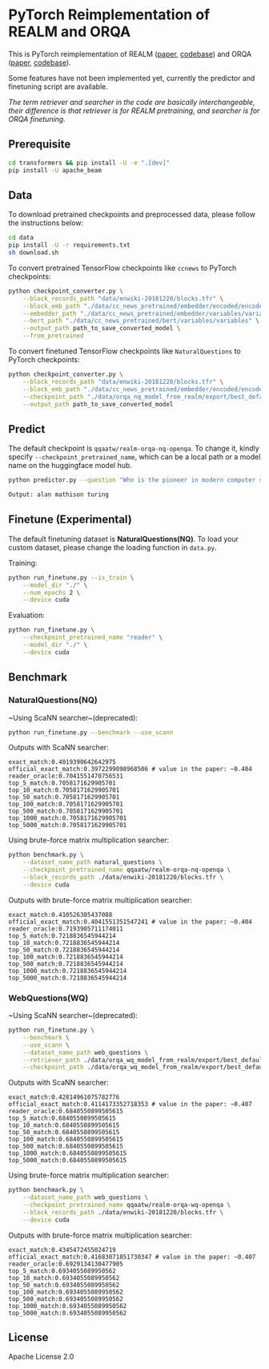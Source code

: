 # PyTorch Reimplementation of REALM and ORQA

This is PyTorch reimplementation of REALM ([paper](https://arxiv.org/abs/2002.08909), [codebase](https://github.com/google-research/language/tree/master/language/realm)) and ORQA ([paper](https://arxiv.org/abs/1906.00300), [codebase](https://github.com/google-research/language/tree/master/language/orqa)). 

Some features have not been implemented yet, currently the predictor and finetuning script are available.

*The term retriever and searcher in the code are basically interchangeable, their difference is that retriever is for REALM pretraining, and searcher is for ORQA finetuning.*


## Prerequisite

```bash
cd transformers && pip install -U -e ".[dev]"
pip install -U apache_beam
```

## Data

To download pretrained checkpoints and preprocessed data, please follow the instructions below:

```bash
cd data
pip install -U -r requirements.txt
sh download.sh
```

To convert pretrained TensorFlow checkpoints like `ccnews` to PyTorch checkpoints:

```bash
python checkpoint_converter.py \
    --block_records_path "data/enwiki-20181220/blocks.tfr" \
    --block_emb_path "./data/cc_news_pretrained/embedder/encoded/encoded.ckpt" \
    --embedder_path "./data/cc_news_pretrained/embedder/variables/variables" \
    --bert_path "./data/cc_news_pretrained/bert/variables/variables" \
    --output_path path_to_save_converted_model \
    --from_pretrained
```

To convert finetuned TensorFlow checkpoints like `NaturalQuestions` to PyTorch checkpoints:

```bash
python checkpoint_converter.py \
    --block_records_path "data/enwiki-20181220/blocks.tfr" \
    --block_emb_path "./data/cc_news_pretrained/embedder/encoded/encoded.ckpt" \
    --checkpoint_path "./data/orqa_nq_model_from_realm/export/best_default/checkpoint/model.ckpt-300000" \
    --output_path path_to_save_converted_model
```

## Predict

The default checkpoint is `qqaatw/realm-orqa-nq-openqa`. To change it, kindly specify `--checkpoint_pretrained_name`, which can be a local path or a model name on the huggingface model hub.

```bash
python predictor.py --question "Who is the pioneer in modern computer science?"

Output: alan mathison turing
```

## Finetune (Experimental)

The default finetuning dataset is **NaturalQuestions(NQ)**. To load your custom dataset, please change the loading function in `data.py`.

Training:

```bash
python run_finetune.py --is_train \
    --model_dir "./" \
    --num_epochs 2 \
    --device cuda
```

Evaluation:

```bash
python run_finetune.py \
    --checkpoint_pretrained_name "reader" \
    --model_dir "./" \
    --device cuda
```

## Benchmark

### NaturalQuestions(NQ)

~Using ScaNN searcher~(deprecated):

```bash
python run_finetune.py --benchmark --use_scann
```

Outputs with ScaNN searcher:

```
exact_match:0.4019390642642975
official_exact_match:0.3972299098968506 # value in the paper: ~0.404
reader_oracle:0.7041551470756531
top_5_match:0.7058171629905701
top_10_match:0.7058171629905701
top_50_match:0.7058171629905701
top_100_match:0.7058171629905701
top_500_match:0.7058171629905701
top_1000_match:0.7058171629905701
top_5000_match:0.7058171629905701
```

Using brute-force matrix multiplication searcher:

```bash
python benchmark.py \
    --dataset_name_path natural_questions \
    --checkpoint_pretrained_name qqaatw/realm-orqa-nq-openqa \
    --block_records_path ./data/enwiki-20181220/blocks.tfr \
    --device cuda
```

Outputs with brute-force matrix multiplication searcher:

```
exact_match:0.410526305437088
official_exact_match:0.4041551351547241 # value in the paper: ~0.404
reader_oracle:0.7193905711174011
top_5_match:0.7218836545944214
top_10_match:0.7218836545944214
top_50_match:0.7218836545944214
top_100_match:0.7218836545944214
top_500_match:0.7218836545944214
top_1000_match:0.7218836545944214
top_5000_match:0.7218836545944214
```

### WebQuestions(WQ)

~Using ScaNN searcher~(deprecated):

```bash
python run_finetune.py \
    --benchmark \
    --use_scann \
    --dataset_name_path web_questions \
    --retriever_path ./data/orqa_wq_model_from_realm/export/best_default/checkpoint/model.ckpt-205020 \
    --checkpoint_path ./data/orqa_wq_model_from_realm/export/best_default/checkpoint/model.ckpt-205020
```

Outputs with ScaNN searcher:

```
exact_match:0.42814961075782776
official_exact_match:0.4114173352718353 # value in the paper: ~0.407
reader_oracle:0.6840550899505615
top_5_match:0.6840550899505615
top_10_match:0.6840550899505615
top_50_match:0.6840550899505615
top_100_match:0.6840550899505615
top_500_match:0.6840550899505615
top_1000_match:0.6840550899505615
top_5000_match:0.6840550899505615
```

Using brute-force matrix multiplication searcher:

```bash
python benchmark.py \
    --dataset_name_path web_questions \
    --checkpoint_pretrained_name qqaatw/realm-orqa-wq-openqa \
    --block_records_path ./data/enwiki-20181220/blocks.tfr \
    --device cuda
```

Outputs with brute-force matrix multiplication searcher:

```
exact_match:0.4345472455024719
official_exact_match:0.41683071851730347 # value in the paper: ~0.407
reader_oracle:0.6929134130477905
top_5_match:0.6934055089950562
top_10_match:0.6934055089950562
top_50_match:0.6934055089950562
top_100_match:0.6934055089950562
top_500_match:0.6934055089950562
top_1000_match:0.6934055089950562
top_5000_match:0.6934055089950562
```

## License

Apache License 2.0